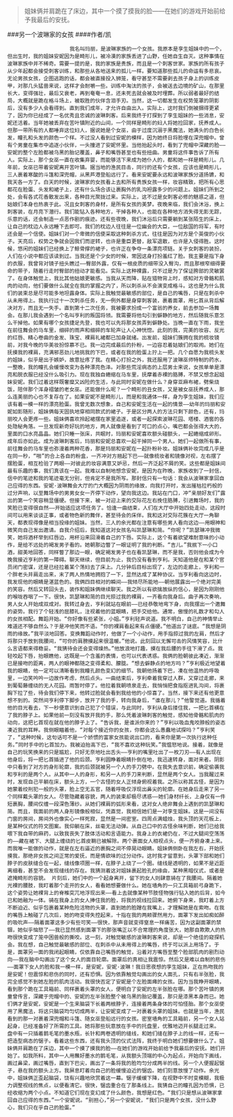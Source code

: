 > 姐妹俩并肩跪在了床边，其中一个摸了摸我的脸——在她们的游戏开始前给予我最后的安抚。

###另一个波琳家的女孩
####作者/凯

						我名叫玛丽，是波琳家族的一个女孩。我原本是孪生姐妹中的一个，但出生时，我的姐妹安妮因为是畸形儿，被冷漠的家族丢进了山野，任她自生自灭。这种事情在波琳家族中并不稀奇。需要一提的是，我的家族是贵族，而且是一个刺客世家。家族的所有孩子从少年起都会接受刺客训练，和那些从各地送来的孤儿一样。要知道那些孤儿的命运有多悲哀。无论男孩女孩，企图逃跑的话，都会被直接投入狮笼，看守甚至不需要剥去孩子身上的训练皮甲，对那几头猛兽来说，这样才会耐嚼一些。训练中淘汰的孩子，会被送去边境的矿山，在那里长大，变得强壮，最后又衰老，再到奄奄一息，还未死去就会被及时埋葬。所以弱者最好的结局，大概就是跪在格斗场上，被取胜的伙伴含泪手刃。当然，这一切都发生在权势笼罩的阴影后，没有多少人会看得到。直到我们成年，才允许自由出入。实际上，这时我们倒被捆得更紧了，因为你已经成了一名优秀且忠诚的波琳刺客。后来我终于打探到了孪生姐妹的一些消息，安妮还活着。当年她被丢弃在苦叶镇附近的山间，一个同样是畸形的妇人将她捡回家，抚养成人。但那一带所有的人都唾弃这位妇人，据说她是个女巫，由于过度沉溺于黑魔法，她满头的白色长发，瞳孔和头发的颜色一个样。不过没人看到过安妮的模样，因为她终日将脸埋在深兜帽中。曾有个男童在集市中追逐小伙伴，一头撞进了安妮怀里。当他抬起头时，看到了兜帽中深藏的脸——安妮的整个左脸都被乌黑的胎记覆盖，鼻子和嘴唇甚至也有些扭曲。男童将这件事告诉了所有人。实际上，那个女巫一直在收集弃婴，而能够活下来成为她仆人的，都和她一样是畸形儿。几年前，女巫已带着安妮离开苦叶镇。据当地的渔民目击，同行的还有个女孩，应该也是畸形儿，三人裹着寒酸的斗篷和深兜帽，从黑芦港登船远行了。看来安妮要永远和波琳家族分道扬镳，和我天各一方了。白天的时候，波琳家的女孩看上去和所有贵族女孩一样，妆容精致，把所有心思都花在脸蛋、头发和裙子上，还有什么场合该让裹胸外的乳沟袒露多少的问题上。姐妹们所到之处，会有各式花香散发出来，各种目光聚拢过来。实际上，这不过是女刺客必修的魅惑之道，但姑娘们本身也热衷于此。况且女刺客的身材，是所有女孩的美梦。夜晚来临，我们会沐浴，换上刺客装，在月亮下潜行。我们能钻入各种地方，干掉各种人，也能在各种地方消失得无影无踪，乐意的话，还会制造一点恶作剧的痕迹。还有些夜晚，我们沐浴后只需要躺到某张陌生的床上，让自己的枕边人永远睡下去即可。我们的枕边人往往是一位幽会的大臣，一位敌国的将军，有时还会是一个信使。姐妹们对一个卑微的信使采取这种刺杀方式，往往是因为对方是个英俊的小伙子。天亮后，权势之争就会因我们而逆转，也许是重臣更替，敌军退散，也许是入侵得胜。这时候，悠闲的姐妹们已经换上了鲸骨撑的裙子，也许正在争夺一条漂亮项链。关于女刺客的装扮，人们在小说中都应该读到过。当我还是个少女的时候，常因这身打扮羞红了脸。我主要是指下身的衣服，我曾背对镜子扭头瞧过——臀部外露，仅有一根皮质的细带没入臀沟，而且那根窄细得要命的带子，随着行走时臀部的扭动才能看见。实际上这种裸露，只不过是为了保证胯部的灵敏罢了。在身体触觉上，我比其他姑娘更敏感。当我从天而降，贴在猎物背上时，感知对方骨骼和肌肉的动向，他们要做什么就全在我的掌握之内了，所以刺杀从不会演变成格斗。这也是为什么我们的装束总是尽可能多地坦露身体。实际上我触觉最敏感的部位，是自己的嘴唇，只是在刺杀中从未用得上。我执行过十一次刺杀任务，无一例外都是身穿刺客装，裹着面罩，用匕首从背后解决对方，而且无一失手。直到第十二次任务，我被要求扮成一个富翁的养女，前去参加一场舞会。在那儿我会遇到一个名叫亨利的叛国将领。我需要将他勾引到僻静的地方，然后随我乐意怎么干掉他。如果有哪个女孩捷足先登，我也可以先将那女孩弄到僻静处。当晚一直在下雨，我坐在前往舞会的马车里，细碎的雨声和细碎的车轮声让人心神恍惚。此刻的我，完美的妆容、反光的红唇、精心卷曲的金发、珠宝、裸肩礼裙都已加身就绪。出发前，姐妹们簇拥在我的梳妆镜前，对我今晚的华美妆扮惊慕不已。我一边完成最后的扑粉，一边容忍着姑娘们的取闹。她们在抚摸我的裸肩，充满邪恶劲儿地挑我的下巴，或者在我的脸蛋上拧上一把。几个自愿为我梳头发的姐妹，似乎是出于嫉妒，故意扯疼了我。在精心打扮之外，我还服用了波琳巫师特制的药水，一整晚，我的瞳孔会缓慢改变为各种漂亮色泽。对那些荒淫病态的上层男士来说，女孩单单是漂亮和脱衣服已经没什么吸引力。现在我独自蜷缩在马车里，抚摩着赤裸的胳膊，不禁又想念起姐妹安妮。我们过着这样既奢糜又凶险的生活，与此同时安妮在做什么？身穿亚麻布裙，劈柴烧饭，陪伴那个浑身褶皱的老女巫。还能做什么呢？一个畸形的丑女孩，又是被女巫抚养成人，那么连美丽的心也不复存在了。如果安妮不是畸形儿，而是和我通体一样，身为孪生姐妹，我们应该有着一模一样的漂亮脸蛋。我曾无数次想象，自己和安妮生活在一起的情景——幼年的玛丽和安妮如影随形，姐妹俩每天固执地穿相同款式的裙子。于是区分两人的方法只剩下颜色，还有，玛丽咬人会更疼一些。姐妹俩喜欢拎起裙摆在家里追逐，或者一起探索波琳花园、塔楼、酒窖的各处隐秘角落。一旦发现新奇好玩的地方，两人就像是看到了可口的点心，嘴巴都会张得大大的，里面的口水亮晶晶。她们只睡一张床，共眠时，玛丽和安妮喜欢额头碰额头，一起蜷缩成卵形。成年后亦如此。成为波琳刺客后，玛丽和安妮总喜欢一起干掉同一个男人。她们一起做所有事，前往舞会的马车里也弥漫着两种花香，那是玛丽和安妮在一起扑粉补妆。姐妹俩补妆完成几乎是在同一秒，“啪”的合上各自的粉盒，一齐冲对方翘起下巴——就像梳妆者和镜像对视，左右摆了摆脸蛋，相互检验了两眼——对彼此的妆容满意又妒忌，然后一齐泛起不屑的笑。这些都是姐妹间最有乐趣的事，我们真该在一起。我难以自制地想念安妮，是因为在昨晚，家族收到了一封信，信中的笔迹和我的笔迹毫无分别，但肯定不是我所写。那封信只有一句话：我会从波琳家拿回自己应得的东西。安妮·波琳舞会大厅的门大概因为阴雨的缘故，向我打开时，发出摧枯拉朽般的过分声响，以至舞场中的男男女女一齐停下动作，望向我这边。我站在门口，冲“亲朋好友们”露出的第一个笑容稍显僵硬。但接下来，被一对迎上来的交际花左右挽住胳膊，引进舞场时，我的笑脸已变得很自然——开始适应这项任务了。恰逢一曲结束，人们在大厅中开始四处走动，这段时间可以用来谈谈正事，或者物色新的舞伴，甚至待会的床伴。我和这对交际花簇在大厅一角聊天，都表现得像是相当投缘的姐妹。当然，三人的余光都在注意有哪些男人看向这边——用眼神和微笑向自己发出邀请。自我介绍后，我知道这对女孩名叫凯瑟琳和简。“你呢？”凯瑟琳冲我微笑，她将酒杯举到红唇边，用杯沿来回滑着自己的下唇。实际上，这个有着欲望难耐意味的小动作，是给不远处的褐发男子看的。她朝那边瞥了一眼证明了我的判断。“吉儿。”我抿下一小口酒，甜美地回答，同样瞥了那边一眼，确定褐发男子也在看凯瑟琳，而不是我，否则他会成为今晚我接近亨利的第一障碍。聊天继续，但目前为止，我仍没有看到亨利。天知道他是在和某个官员闭门密谋，还是已经拉着某个荡妇去了床上。几分钟后目标出现了，左边的走廊上，亨利和一个胖老头并肩走出来，末了两人热情地拥抱了一下，显然达成了某种协议。当亨利看向这边时，我发现他的眼睛是湛蓝色的。我俩四目相对的瞬间——我倾尽所能地——朝他展露出一个绝对完美的笑容。然后又转回头去，装作和姐妹俩继续聊天。我之所以有欲擒故纵的信心，是因为刚刚他的喉咙吞咽了一下。很快，凯瑟琳和简的目光掠过我的裸肩，一齐看向我身后。曲子再次奏响，男人女人开始成双成对。我转过身去，亨利就站在眼前——已经恭敬地弯下身，向我摆出一个邀舞的姿势。我行了个轻浅的屈膝礼，注视着他的蓝眼睛，把手交给他。通常，傲慢的礼数才和勾人的女孩相配。舞蹈开始。“你好像有些紧张，小姐。”亨利轻声说道。我不明白，自己的神情举止难道还不够自然么？于是冲他笑而不语。“你的裸肩看起来有点僵硬。”他道出了谜底。“我想是阴雨的缘故。”我平淡地回答。变换舞蹈动作时，他做了一个小动作，用手指掠过我的左肩，然后才将那只手放到我腰间，“可你的肩膀摸起来很温暖。”他说。此刻回以无懈可击的风情笑容，比什么言语都来得稳妥。“我猜待会还会变得燥热。”他放浪地打趣，摸在我后腰的手往下滑了点。我轻咬起下唇，抬眼瞧他，这既是一个含羞的表情，也可以代表诱惑。我俩的脸朝彼此凑近，渐渐已是接吻的距离，两人的眼神都随之变得柔和、朦胧。“想去僻静点的地方吗？”亨利极近地望着我的眼睛，他一定可以清晰看到我瞳孔颜色变幻的细节。我朝他扬着下巴，凑在他温热的呼吸里，一边笑吟吟一边故作考虑，然后点头。一曲结束后，亨利牵着我穿过人群，又穿过走廊，来到葡萄藤缠绕的无人花园。雨暂时停了。他拉着我朝喷泉走去，我悄悄把食指抠进乳沟间，将裹胸下拉了些，待会我们停下来，他转过脸就会看到我给他的小惊喜了。当然，接下来还有他更意想不到的。突然间亨利停下脚步，放开了我的手，转向我身后，“谁在那儿？”他警觉道。我循着他的目光看去，下一秒便意识到自己犯了个错误，与此同时，亨利从身后搂住我，一把匕首横在了我的脖子上。如果他前一刻没有放开我的手，那么凭着波琳刺客的触觉，感知他骨骼和肌肉的动向，这把匕首现在就在他的脖子上了。“告诉我，是谁派你来的？”亨利以吸血鬼咬脖般的姿态凑近我的耳畔。我侧眼瞄着他，“对每个接近你的女孩，你都会这么愚蠢地试探吗？”亨利笑了，“这种时候，这句话可不是一个娇惯的富家女孩能说出口的，看来你是第一次执行这种任务。”同时手中的匕首加力。我被迫抬高下巴，“我不喜欢这种玩笑。”我愠怒地说。接着，就像是自己的玩笑换来的只是尴尬，只好无奈地吐出舌头——亨利的嘴里吐出了一枚刀刃——有人出现在他身后，将一把匕首插进了他的后颈。亨利圆睁着眼睛扑倒在地，我迅速转身，面对来者。阴影中只看到了对方的身形轮廓，我的后颈就被另一个人的手刀劈中。在我失去意识前，确定偷袭我和亨利的是两个人。从其中一人的身形，和另一人的手刀来判断，显然是两个女人。当我醒过来时，发现自己平躺在床，额头上方，一个古怪的女人正倾身俯视着我。之所以称其古怪，是因为她蒙着绞刑犯一般的头罩，脸上空无五官，随着呼吸仅浮现出鼻尖的轮廓­。在她身后走来了另一个同样戴头罩的女人。尽管隐藏着容貌，两人的装束却极尽诱惑——她们身材纤长，上身仅有一件短裹胸，腰间仅缠一段深色薄纱。从她们裸肩的弧形来看，这对女人绝非舞会上遇到的凯瑟琳和简。而且，我面前的两人身形镜像般相似，凭直觉，我相信她们是一对孪生姐妹。这是一间没有门窗的房间，房间外也像实心一样死寂，显然是一间密室。四周点满蜡烛，我头顶的天花板上，是某种仪式的符文图案。我仰躺在床，丝毫无法动弹。从自己口中的古怪余味判断，她们已给我喂下我自带的麻药，以致我丧失了肢体活动和言语能力。我身上的衣裙仍在，不过大腿间空荡荡的——藏在裙下、大腿上缠绕的匕首皮鞘已被解除。两个裹面女人相视点头，便一齐俯身凑上来。而我唯一能做的动作，就是在左右逼近的裹胸之间不停晃动眼睛。姐妹俩侧卧在我左右，开始抚摸我，那绝非女孩之间正常的爱抚，而是情欲味的过分动作。这时我才留意到，头罩下部和她们脖子的皮肤缝合在一起，缝线像项圈一样，在脖子上绕了一个圈。缝线是透明的，如果不是近距离细看，甚至不会发现缝线的存在。我猜测着这对姐妹裹起脸孔的缘由，某种黑暗仪式，或者是遮掩畸形的容貌。 片刻后，她们中的一个起身离开，留下的女人则肆意骑在了我腰间。隔着她光裸的腰肢，我盯着那个走开的女人，看看她想要做什么。她在墙角的一只工具箱前弓身跪下，这个姿势让她裸背上的脊椎突兀地浮现出来——看上去就像某种节肢怪物强行钻入她的后背，如今已和她融为一体。骑在我身上的女人捧住我的脸，将我的视线拉回来。她俯下身来，我盯着上方不断迫近、似乎包裹着某种危险活物的头罩，直到她的脸蹭在我嘴上，才理解她是在索吻。在我的嘴唇上触碰了几次后，她的吻变得失控起来，十指在我的两颊骤然用力，面罩下发出如痴如醉的吸吮声——隔着面罩这多少有些可笑——很快，那声音就变得窒息一样痛苦，因为这副面罩的禁锢，她似乎恼怒了——我已显然感到面罩下的那张嘴正以不合常理的角度张大，她那自欺欺人的热吻很快变成了笼中困兽般的撕咬。这一刻，对触觉敏感的波琳刺客来说，却是一个绝佳的窥探机会。我在想，自己触觉最敏感的部位、在刺杀中从未用得上的嘴唇，终于可以派上用场了。于是，面罩另一面的我闭起眼睛，仅依靠自己嘴唇的触觉，沿着对方嘴唇至整个脸部肌肉的剧烈动向——我在脑中勾画出了这个女人的面目轮廓。面罩后的真相让我震惊。然后又是难以自制的悲伤——面罩下女人的脸和我一模一样，是安妮，安妮·波琳！我日思夜想的孪生姐妹，正在热吻我的是安妮！但震惊和悲伤的同时，还有恐惧。因为依靠触觉勾画出的女人面孔，只有右半张脸，我完全感觉不到她左脸的肌肉活动。我很快否定了安妮是个左脸面瘫的女孩。因为当我睁开眼睛，看到那个跪在工具箱前、同样裹着头罩的女人，便明白了安妮的左半张脸在哪。那个苦叶镇的男童曾传言，深藏于兜帽中的、安妮的左半张脸整个被乌黑的胎记覆盖，那只是漆黑本身而已。她们俩才是安妮，安妮是一个生来脑袋下长着两根脖子，连接着两条身体的可怕怪胎。那个女巫使用了黑魔法，将这只脑袋均匀切成两半，让安妮变成了一对裹着头罩的姐妹。也就是当年，渔民看到的那一对裹着深兜帽和斗篷、随女巫登船远行的女孩。密室墙角的工具箱前，另一个女人站起身，已经准备好了所需的工具。她将那些玩意放在手中的托盘里，优雅地迈开长腿走过来。 盘中有一只插着鹅毛笔的墨水瓶，长针和两卷透明的缝线，和她们缝在脖子上的线一样，还有一把造型病态的锯子。看着这些东西，还有我头顶的仪式法阵，我终于明白她们想要做什么了。姐妹俩并肩跪在了床边，其中一个摸了摸我的脸——在她们的游戏开始前给予我最后的安抚。她们开始了。如我所料，其中一人用蘸好墨水的鹅毛笔，从我额头顶端的中心为起点，开始向下画线，画过鼻梁，画过嘴唇，直到下巴尖，画出了一条将我的脸均匀分成两半的线。另一个人便握起锯子，悬在我的额头上方。我屏息盯着向自己的脸缓慢迫近的锯齿。她们刻意放慢了动作。余光中，姐妹俩正歪起脑袋，饶有兴趣地欣赏着这一幕。锯子缓缓下降，在视野中不时变模糊，我极力调整视线的焦点，以便看清它。很快，锯齿重合在了那条线上。我猜自己的瞳孔因为恐惧，已经收缩为两个小点。不知道它们现在变幻成了什么颜色，我想是红色。“我们只是想从波琳家拿回自己应得的东西。”一个安妮说。“别担心，”另一个安妮说，“我们只是两个女孩，没什么野心，我们只在乎自己的脸蛋。”			  		